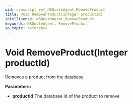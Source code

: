 ```yaml
---
uid: crmscript_ref_NSQuoteAgent_RemoveProduct
title: Void RemoveProduct(Integer productId)
intellisense: NSQuoteAgent.RemoveProduct
keywords: NSQuoteAgent, RemoveProduct
so.topic: reference
---
```


# Void RemoveProduct(Integer productId)

Removes a product from the database

**Parameters:**
 - **productId** The database id of the product to remove
